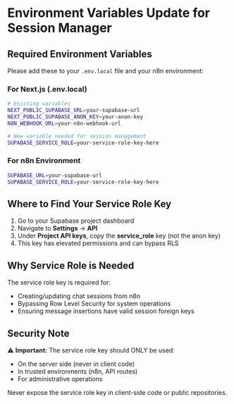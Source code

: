 # Environment Variables Update for Session Manager

## Required Environment Variables

Please add these to your `.env.local` file and your n8n environment:

### For Next.js (.env.local)
```bash
# Existing variables
NEXT_PUBLIC_SUPABASE_URL=your-supabase-url
NEXT_PUBLIC_SUPABASE_ANON_KEY=your-anon-key
N8N_WEBHOOK_URL=your-n8n-webhook-url

# New variable needed for session management
SUPABASE_SERVICE_ROLE=your-service-role-key-here
```

### For n8n Environment
```bash
SUPABASE_URL=your-supabase-url
SUPABASE_SERVICE_ROLE=your-service-role-key-here
```

## Where to Find Your Service Role Key

1. Go to your Supabase project dashboard
2. Navigate to **Settings** → **API**
3. Under **Project API keys**, copy the **service_role** key (not the anon key)
4. This key has elevated permissions and can bypass RLS

## Why Service Role is Needed

The service role key is required for:
- Creating/updating chat sessions from n8n
- Bypassing Row Level Security for system operations
- Ensuring message insertions have valid session foreign keys

## Security Note

⚠️ **Important:** The service role key should ONLY be used:
- On the server side (never in client code)
- In trusted environments (n8n, API routes)
- For administrative operations

Never expose the service role key in client-side code or public repositories.
